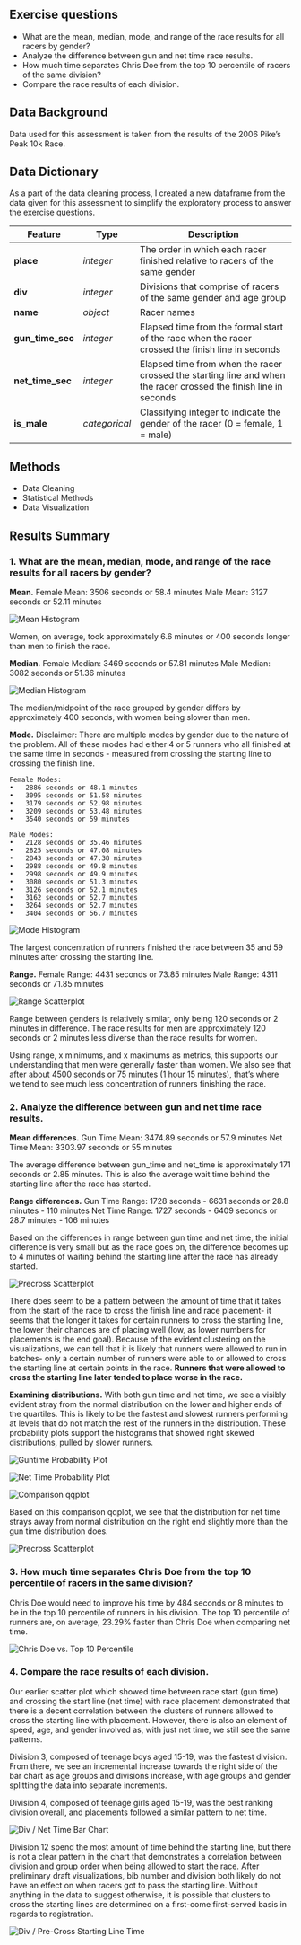 ## Exercise questions
- What are the mean, median, mode, and range of the race results for all racers by gender?
- Analyze the difference between gun and net time race results.
- How much time separates Chris Doe from the top 10 percentile of racers of the same division?
- Compare the race results of each division.

## Data Background
Data used for this assessment is taken from the results of the 2006 Pike’s Peak 10k Race.

## Data Dictionary
As a part of the data cleaning process, I created a new dataframe from the data given for this assessment to simplify the exploratory process to answer the exercise questions. 

|Feature|Type|Description|
|---|---|---|
|**place**|*integer*|The order in which each racer finished relative to racers of the same gender|
|**div**|*integer*|Divisions that comprise of racers of the same gender and age group|
|**name** |*object*|Racer names|
|**gun_time_sec**|*integer*|Elapsed time from the formal start of the race when the racer crossed the finish line in seconds|
|**net_time_sec**|*integer*|Elapsed time from when the racer crossed the starting line and when the racer crossed the finish line in seconds|
|**is_male**|*categorical*|Classifying integer to indicate the gender of the racer (0 = female, 1 = male)|

## Methods

- Data Cleaning
- Statistical Methods
- Data Visualization

## Results Summary

### 1. What are the mean, median, mode, and range of the race results for all racers by gender?

**Mean.** 
	Female Mean: 3506 seconds or 58.4 minutes
	Male Mean: 3127 seconds or 52.11 minutes

![Mean Histogram](assets/hist_mean.png)

Women, on average, took approximately 6.6 minutes or 400 seconds longer than men to finish the race.

**Median.** 
	Female Median: 3469 seconds or 57.81 minutes
	Male Median: 3082 seconds or 51.36 minutes

![Median Histogram](assets/hist_median.png)

The median/midpoint of the race grouped by gender differs by approximately 400 seconds, with women being slower than men.

**Mode.** 
Disclaimer: There are multiple modes by gender due to the nature of the problem. All of these modes had either 4 or 5 runners who all finished at the same time in seconds - measured from crossing the starting line to crossing the finish line.

	Female Modes:
	•	2886 seconds or 48.1 minutes
	•	3095 seconds or 51.58 minutes
	•	3179 seconds or 52.98 minutes
	•	3209 seconds or 53.48 minutes
	•	3540 seconds or 59 minutes

	Male Modes:
	•	2128 seconds or 35.46 minutes
	•	2825 seconds or 47.08 minutes
	•	2843 seconds or 47.38 minutes
	•	2988 seconds or 49.8 minutes
	•	2998 seconds or 49.9 minutes
	•	3080 seconds or 51.3 minutes
	•	3126 seconds or 52.1 minutes
	•	3162 seconds or 52.7 minutes
	•	3264 seconds or 52.7 minutes
	•	3404 seconds or 56.7 minutes

![Mode Histogram](assets/hist_mode.png)

The largest concentration of runners finished the race between 35 and 59 minutes after crossing the starting line.

**Range.**
	Female Range: 4431 seconds or 73.85 minutes
	Male Range: 4311 seconds or 71.85 minutes

![Range Scatterplot](assets/scatter_range.png)

Range between genders is relatively similar, only being 120 seconds or 2 minutes in difference. The race results for men are approximately 120 seconds or 2 minutes less diverse than the race results for women.

Using range, x minimums, and x maximums as metrics, this supports our understanding that men were generally faster than women. We also see that after about 4500 seconds or 75 minutes (1 hour 15 minutes), that’s where we tend to see much less concentration of runners finishing the race.

### 2. Analyze the difference between gun and net time race results.

**Mean differences.**
Gun Time Mean: 3474.89 seconds or 57.9 minutes
Net Time Mean: 3303.97 seconds or 55 minutes

The average difference between gun_time and net_time is approximately 171 seconds or 2.85 minutes. This is also the average wait time behind the starting line after the race has started.

**Range differences.**
Gun Time Range: 1728 seconds - 6631 seconds or 28.8 minutes - 110 minutes
Net Time Range: 1727 seconds - 6409 seconds or 28.7 minutes - 106 minutes

Based on the differences in range between gun time and net time, the initial difference is very small but as the race goes on, the difference becomes up to 4 minutes of waiting behind the starting line after the race has already started.

![Precross Scatterplot](assets/scatter_precross.png)

There does seem to be a pattern between the amount of time that it takes from the start of the race to cross the finish line and race placement- it seems that the longer it takes for certain runners to cross the starting line, the lower their chances are of placing well (low, as lower numbers for placements is the end goal). Because of the evident clustering on the visualizations, we can tell that it is likely that runners were allowed to run in batches- only a certain number of runners were able to or allowed to cross the starting line at certain points in the race. **Runners that were allowed to cross the starting line later tended to place worse in the race.**

**Examining distributions.**
With both gun time and net time, we see a visibly evident stray from the normal distribution on the lower and higher ends of the quartiles. This is likely to be the fastest and slowest runners performing at levels that do not match the rest of the runners in the distribution. These probability plots support the histograms that showed right skewed distributions, pulled by slower runners.

![Guntime Probability Plot](assets/probplot_guntime.png)

![Net Time Probability Plot](assets/probplot_nettime.png)

![Comparison qqplot](assets/qqplot.png)

Based on this comparison qqplot, we see that the distribution for net time strays away from normal distribution on the right end slightly more than the gun time distribution does.

![Precross Scatterplot](assets/scatter_precross.png)

### 3. How much time separates Chris Doe from the top 10 percentile of racers in the same division?

Chris Doe would need to improve his time by 484 seconds or 8 minutes to be in the top 10 percentile of runners in his division. The top 10 percentile of runners are, on average, 23.29% faster than Chris Doe when comparing net time.

![Chris Doe vs. Top 10 Percentile](assets/bar_chrisdoe.png)

### 4. Compare the race results of each division.

Our earlier scatter plot which showed time between race start (gun time) and crossing the start line (net time) with race placement demonstrated that there is a decent correlation between the clusters of runners allowed to cross the starting line with placement. However, there is also an element of speed, age, and gender involved as, with just net time, we still see the same patterns.

Division 3, composed of teenage boys aged 15-19, was the fastest division. From there, we see an incremental increase towards the right side of the bar chart as age groups and divisions increase, with age groups and gender splitting the data into separate increments.

Division 4, composed of teenage girls aged 15-19, was the best ranking division overall, and placements followed a similar pattern to net time.

![Div / Net Time Bar Chart](assets/bar_div%26nettime.png)

Division 12 spend the most amount of time behind the starting line, but there is not a clear pattern in the chart that demonstrates a correlation between division and group order when being allowed to start the race. After preliminary draft visualizations, bib number and division both likely do not have an effect on when racers got to pass the starting line. Without anything in the data to suggest otherwise, it is possible that clusters to cross the starting lines are determined on a first-come first-served basis in regards to registration.

![Div / Pre-Cross Starting Line Time](assets/bar_div%26precross.png)